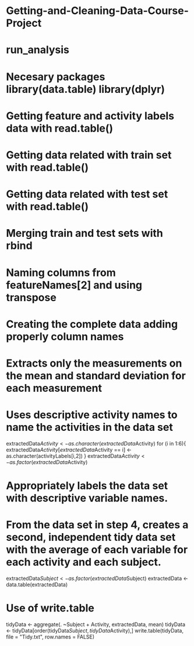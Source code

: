 # Getting-and-Cleaning-Data-Course-Project
# run_analysis
# Necesary packages library(data.table) library(dplyr)

# Getting feature and activity labels data with read.table()

# Getting data related with train set with read.table()

# Getting data related with test set with read.table()

# Merging train and test sets with rbind

# Naming columns from featureNames[2] and using transpose

# Creating the complete data adding properly column names

# Extracts only the measurements on the mean and standard deviation for each measurement


# Uses descriptive activity names to name the activities in the data set
extractedData$Activity <- as.character(extractedData$Activity)
for (i in 1:6){
  extractedData$Activity[extractedData$Activity == i] <- as.character(activityLabels[i,2])
}
extractedData$Activity <- as.factor(extractedData$Activity)

# Appropriately labels the data set with descriptive variable names.

# From the data set in step 4, creates a second, independent tidy data set with the average of each variable for each activity and each subject.
extractedData$Subject <- as.factor(extractedData$Subject)
extractedData <- data.table(extractedData)

# Use of write.table
tidyData <- aggregate(. ~Subject + Activity, extractedData, mean)
tidyData <- tidyData[order(tidyData$Subject,tidyData$Activity),]
write.table(tidyData, file = "Tidy.txt", row.names = FALSE)

